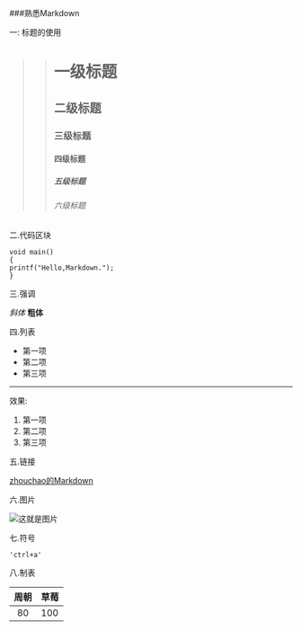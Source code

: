 ###熟悉Markdown

一: 标题的使用

>># 一级标题
>>## 二级标题
>>### 三级标题
>>#### 四级标题
>>##### 五级标题
>>###### 六级标题

二.代码区块

	void main()	
	{	
	printf("Hello,Markdown.");
	}

三.强调

*斜体*  **粗体**

四.列表

- 第一项
- 第二项
- 第三项

***
效果:

1. 第一项
2. 第二项
3. 第三项

五.链接

[zhouchao的Markdown](http://www.google.com)

六.图片

![这就是图片](http://ww1.sinaimg.cn/large/68f4ec25jw1evbq8u984bj2098098gmh.jpg)

七.符号

	'ctrl+a'

八.制表

|周朝           |草莓        |
|:------------:|------------|
|80            |100         |
